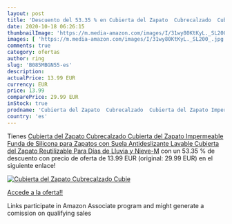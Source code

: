 ```yaml
---
layout: post
title: 'Descuento del 53.35 % en Cubierta del Zapato  Cubrecalzado  Cubie'
date: 2020-10-18 06:26:15
thumbnailImage: 'https://m.media-amazon.com/images/I/31wy80KtKyL._SL200_.jpg'
images: [ 'https://m.media-amazon.com/images/I/31wy80KtKyL._SL200_.jpg' ]
comments: true
category: ofertas
author: ring
slug: 'B085MBGN55-es'
description:
actualPrice: 13.99 EUR
currency: EUR
price: 13.99
comparePrice: 29.99 EUR
inStock: true
prodname: 'Cubierta del Zapato  Cubrecalzado  Cubierta del Zapato Impermeable  Funda de Silicona para Zapatos con Suela Antideslizante  Lavable Cubierta del Zapato Reutilizable Para Días de Lluvia y Nieve-M'
country: 'es'
---
```


Tienes [Cubierta del Zapato  Cubrecalzado  Cubierta del Zapato Impermeable  Funda de Silicona para Zapatos con Suela Antideslizante  Lavable Cubierta del Zapato Reutilizable Para Días de Lluvia y Nieve-M](https://www.amazon.es/dp/B085MBGN55/?tag=tolees-21) con un 53.35 % de descuento con precio de oferta de 13.99 EUR (original: 29.99 EUR) en el siguiente enlace!

[![Cubierta del Zapato  Cubrecalzado  Cubie](https://m.media-amazon.com/images/I/31wy80KtKyL._SL200_.jpg)](https://www.amazon.es/dp/B085MBGN55/?tag=tolees-21)

[Accede a la oferta!!](https://www.amazon.es/dp/B085MBGN55/?tag=tolees-21)

Links participate in Amazon Associate program and might generate a comission on qualifying sales


